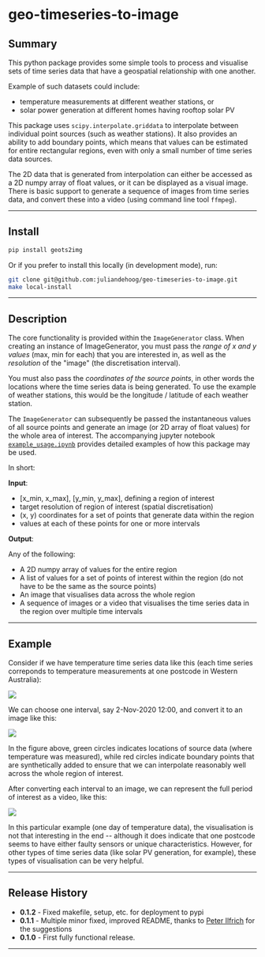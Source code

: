 # geo-timeseries-to-image


## Summary

This python package provides some simple tools to process and visualise
sets of time series data that have a geospatial relationship with one another.

Example of such datasets could include:
- temperature measurements at different weather stations, or
- solar power generation at different homes having rooftop solar PV

This package uses `scipy.interpolate.griddata` to interpolate between individual
point sources (such as weather stations).  It also provides an ability to add
boundary points, which means that values can be estimated for entire rectangular
regions, even with only a small number of time series data sources.

The 2D data that is generated from interpolation can either be accessed as a 2D numpy array
of float values, or it can be displayed as a visual image.  There is basic support to
generate a sequence of images from time series data, and convert these into a video
(using command line tool `ffmpeg`).

---

## Install

```bash
pip install geots2img
```

Or if you prefer to install this locally (in development mode), run:
```bash
git clone git@github.com:juliandehoog/geo-timeseries-to-image.git
make local-install
```

---

## Description

The core functionality is provided within the `ImageGenerator` class.  When creating 
an instance of ImageGenerator, you must pass the *range of x and y values* (max, min for each)
that you are interested in, as well as the *resolution* of the "image" (the discretisation interval).

You must also pass the *coordinates of the source points*, in other words the locations where
the time series data is being generated.  To use the example of weather stations, this would be
the longitude / latitude of each weather station.

The `ImageGenerator` can subsequently be passed the instantaneous values of all source points
and generate an image (or 2D array of float values) for the whole area of interest.   The accompanying 
jupyter notebook [`example_usage.ipynb`](examples/example_usage.ipynb) provides
detailed examples of how this package may be used.

In short:

**Input**:

- [x_min, x_max], [y_min, y_max], defining a region of interest
- target resolution of region of interest (spatial discretisation)
- (x, y) coordinates for a set of points that generate data within the region
- values at each of these points for one or more intervals

**Output**:

Any of the following:

- A 2D numpy array of values for the entire region
- A list of values for a set of points of interest within the region (do not have to be the same as the source points)
- An image that visualises data across the whole region
- A sequence of images or a video that visualises the time series data in the region over multiple time intervals

---

## Example

Consider if we have temperature time series data like this (each time series
correponds to temperature measurements at one postcode in Western Australia):

![](examples/example_data.png)

We can choose one interval, say 2-Nov-2020 12:00, and convert it to an image like this:

![](examples/example_image_annotated.png)

In the figure above, green circles indicates locations of source data (where temperature was measured),
while red circles indicate boundary points that are synthetically added to ensure that we
can interpolate reasonably well across the whole region of interest.

After converting each interval to an image, we can represent the full period of interest
as a video, like this:

![](examples/example_video.gif)

In this particular example (one day of temperature data), the visualisation is not that 
interesting in the end -- although it does indicate that one postcode seems to have either 
faulty sensors or unique characteristics. However, for other types of time series data 
(like solar PV generation, for example), these types of visualisation can be very helpful.


---

## Release History

- **0.1.2** - Fixed makefile, setup, etc. for deployment to pypi
- **0.1.1** - Multiple minor fixed, improved README, thanks to [Peter Ilfrich](https://github.com/ilfrich) 
  for the suggestions
- **0.1.0** - First fully functional release.

---
